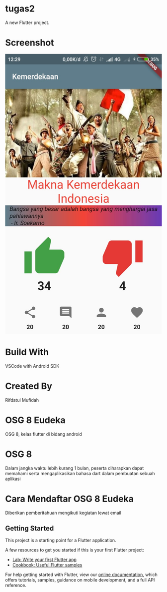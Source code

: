 # tugas2

A new Flutter project.

# Screenshot
<img src="SS.jpg">

# Build With
VSCode with Android SDK

# Created By
Rifdatul Mufidah

# OSG 8 Eudeka
OSG 8, kelas flutter di bidang android

# OSG 8
Dalam jangka waktu lebih kurang 1 bulan, peserta diharapkan dapat memahami serta mengaplikasikan bahasa dart dalam pembuatan sebuah aplikasi

# Cara Mendaftar OSG 8 Eudeka
Diberikan pemberitahuan mengikuti kegiatan lewat email

## Getting Started

This project is a starting point for a Flutter application.

A few resources to get you started if this is your first Flutter project:

- [Lab: Write your first Flutter app](https://flutter.dev/docs/get-started/codelab)
- [Cookbook: Useful Flutter samples](https://flutter.dev/docs/cookbook)

For help getting started with Flutter, view our
[online documentation](https://flutter.dev/docs), which offers tutorials,
samples, guidance on mobile development, and a full API reference.
